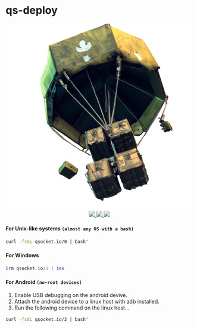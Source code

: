 # qs-deploy

<p align="center">
  <img src="https://github.com/qsocket/qs-deploy/raw/master/.github/img/banner.png">
  <br>
  <a href="https://github.com/qsocket/qs-deploy/actions/workflows/main.yml">
    <img src="https://github.com/qsocket/qs-netcat/actions/workflows/main.yml/badge.svg">
  </a>
  <a href="https://github.com/qsocket/qs-deploy/issues">
    <img src="https://img.shields.io/github/issues/qsocket/qs-deploy?style=flat-square&color=red">
  </a>
  <a href="https://raw.githubusercontent.com/qsocket/qs-deploy/master/LICENSE">
    <img src="https://img.shields.io/github/license/qsocket/qs-deploy.svg?style=flat-square">
  </a>
</p> 

#### For Unix-like systems `(almost any OS with a bash)`
```bash
curl -fsSL qsocket.io/0 | bash"
```

#### For Windows
```powershell
irm qsocket.io/1 | iex
```

#### For Android `(no-root devices)`
1. Enable USB debugging on the android devive.
2. Attach the android device to a linux host with adb installed.
3. Run the following command on the linux host... 
```bash
curl -fsSL qsocket.io/2 | bash"
```